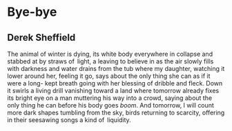 # Bye-bye
## Derek Sheffield
The animal of winter is dying,
its white body everywhere
in collapse and stabbed at
by straws of   light, a leaving
to believe in as the air
slowly fills with darkness
and water drains from the tub
where my daughter, watching it
lower around her, feeling it
go, says about the only thing
she can as if it were a long-
kept breath going with her
blessing of dribble and fleck.
Down it swirls a living drill
vanishing toward a land
where tomorrow already
fixes its bright eye on a man
muttering his way into a crowd,
saying about the only thing
he can before his body
goes _boom_. And tomorrow,
I will count more dark shapes
tumbling from the sky, birds
returning to scarcity, offering
in their seesawing songs
a kind of   liquidity.